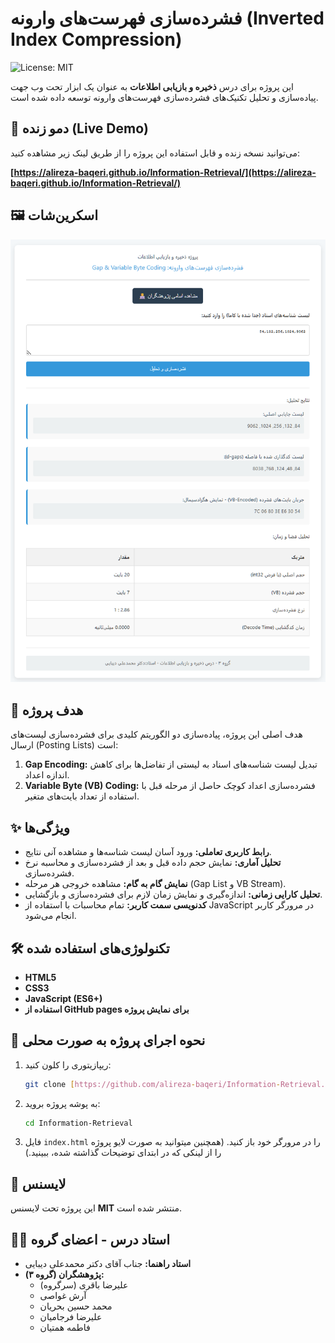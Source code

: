 # فشرده‌سازی فهرست‌های وارونه (Inverted Index Compression)

![License: MIT](https://img.shields.io/badge/License-MIT-blue.svg)

این پروژه برای درس **ذخیره و بازیابی اطلاعات** به عنوان یک ابزار تحت وب جهت پیاده‌سازی و تحلیل تکنیک‌های فشرده‌سازی فهرست‌های وارونه توسعه داده شده است.

## 🚀 دمو زنده (Live Demo)

می‌توانید نسخه زنده و قابل استفاده این پروژه را از طریق لینک زیر مشاهده کنید:

**[https://alireza-baqeri.github.io/Information-Retrieval/](https://alireza-baqeri.github.io/Information-Retrieval/)**


## 🖼️ اسکرین‌شات

![تصویر پروژه](screenshot.png)


## 🎯 هدف پروژه

هدف اصلی این پروژه، پیاده‌سازی دو الگوریتم کلیدی برای فشرده‌سازی لیست‌های ارسال (Posting Lists) است:
1.  **Gap Encoding:** تبدیل لیست شناسه‌های اسناد به لیستی از تفاضل‌ها برای کاهش اندازه اعداد.
2.  **Variable Byte (VB) Coding:** فشرده‌سازی اعداد کوچک حاصل از مرحله قبل با استفاده از تعداد بایت‌های متغیر.

## ✨ ویژگی‌ها

- **رابط کاربری تعاملی:** ورود آسان لیست شناسه‌ها و مشاهده آنی نتایج.
- **تحلیل آماری:** نمایش حجم داده قبل و بعد از فشرده‌سازی و محاسبه نرخ فشرده‌سازی.
- **نمایش گام به گام:** مشاهده خروجی هر مرحله (Gap List و VB Stream).
- **تحلیل کارایی زمانی:** اندازه‌گیری و نمایش زمان لازم برای فشرده‌سازی و بازگشایی.
- **کدنویسی سمت کاربر:** تمام محاسبات با استفاده از JavaScript در مرورگر کاربر انجام می‌شود.

## 🛠️ تکنولوژی‌های استفاده شده

- **HTML5**
- **CSS3**
- **JavaScript (ES6+)**
- **استفاده از GitHub pages برای نمایش پروژه**

## 📂 نحوه اجرای پروژه به صورت محلی

1.  ریپازیتوری را کلون کنید:
    ```bash
    git clone [https://github.com/alireza-baqeri/Information-Retrieval.git](https://github.com/alireza-baqeri/Information-Retrieval.git)
    ```
2.  به پوشه پروژه بروید:
    ```bash
    cd Information-Retrieval
    ```
3.  فایل `index.html` را در مرورگر خود باز کنید.
    (همچنین میتوانید به صورت لایو پروژه را از لینکی که در ابتدای توضیحات گذاشته شده، ببینید.)
## 📄 لایسنس

این پروژه تحت لایسنس **MIT** منتشر شده است.

## 👨‍🏫 استاد درس - اعضای گروه

- **استاد راهنما:** جناب آقای دکتر محمدعلی دیبایی
- **پژوهشگران (گروه ۳):**
    - علیرضا باقری (سرگروه)
    - آرش غواصی
    - محمد حسین بحریان
    - علیرضا فرجامیان
    - فاطمه همتیان